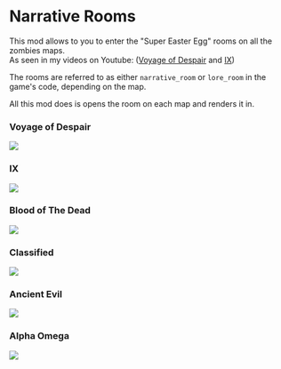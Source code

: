 # Narrative Rooms
This mod allows to you to enter the "Super Easter Egg" rooms on all the zombies maps.\
As seen in my videos on Youtube: ([Voyage of Despair](https://youtube.com/watch?v=81FOtzzDNjk) and [IX](https://youtube.com/watch?v=qxqq84LOukw))

The rooms are referred to as either `narrative_room` or `lore_room` in the game's code, depending on the map. 

All this mod does is opens the room on each map and renders it in. 

### Voyage of Despair
![](https://i.ibb.co/sKsKtsz/voyage1.png)

### IX
![](https://i.ibb.co/Qmsng2f/ix.png)

### Blood of The Dead
![](https://i.ibb.co/fFfWDsJ/botd.png)

### Classified 
![](https://i.ibb.co/vQtty3D/class.png)

### Ancient Evil
![](https://i.ibb.co/tstvKrX/ae.png)

### Alpha Omega
![](https://i.ibb.co/sm0DZB4/ao.png)
